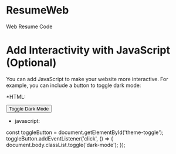# ResumeWeb
Web Resume Code


# Add Interactivity with JavaScript (Optional)
You can add JavaScript to make your website more interactive. For example, you can include a button to toggle dark mode:

*HTML:

<button id="theme-toggle">Toggle Dark Mode</button>

* javascript:
  
const toggleButton = document.getElementById('theme-toggle');
toggleButton.addEventListener('click', () => {
  document.body.classList.toggle('dark-mode');
});
